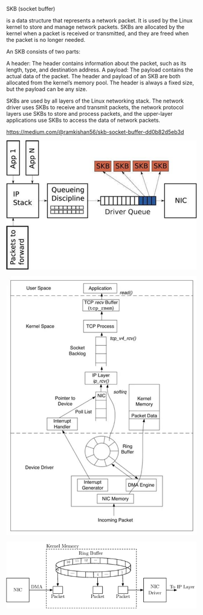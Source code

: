 
SKB (socket buffer)

is a data structure that represents a network packet. It is used by the Linux kernel to store and manage network packets. SKBs are allocated by the kernel when a packet is received or transmitted, and they are freed when the packet is no longer needed.

An SKB consists of two parts:

A header: The header contains information about the packet, such as its length, type, and destination address.
A payload: The payload contains the actual data of the packet.
The header and payload of an SKB are both allocated from the kernel’s memory pool. The header is always a fixed size, but the payload can be any size.

SKBs are used by all layers of the Linux networking stack. The network driver uses SKBs to receive and transmit packets, the network protocol layers use SKBs to store and process packets, and the upper-layer applications use SKBs to access the data of network packets.

https://medium.com/@ramkishan56/skb-socket-buffer-dd0b82d5eb3d

![alt text](./img/skb.jpeg)

![alt text](./img/ring_buffer1.jpeg)

![alt text](./img/ring_buffer2.png)